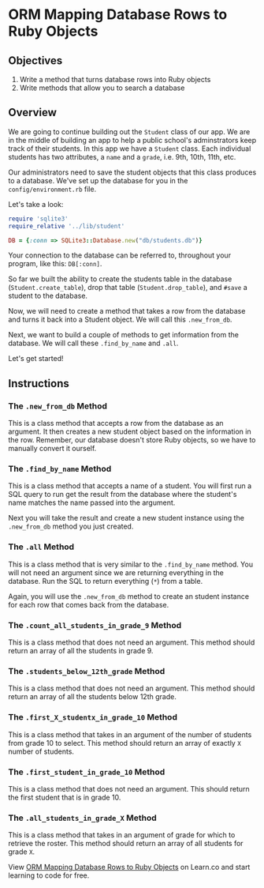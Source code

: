 # ORM Mapping Database Rows to Ruby Objects

## Objectives

1. Write a method that turns database rows into Ruby objects 
2. Write methods that allow you to search a database

## Overview

We are going to continue building out the `Student` class of our app. We are in the middle of building an app to help a public school's adminstrators keep track of their students. In this app we have a `Student` class. Each individual students has two attributes, a `name` and a `grade`, i.e. 9th, 10th, 11th, etc. 

Our administrators need to save the student objects that this class produces to a database. We've set up the database for you in the `config/environment.rb` file. 

Let's take a look:

```ruby
require 'sqlite3'
require_relative '../lib/student'

DB = {:conn => SQLite3::Database.new("db/students.db")}
```
Your connection to the database can be referred to, throughout your program, like this: `DB[:conn]`. 

So far we built the ability to create the students table in the database (`Student.create_table`), drop that table (`Student.drop_table`), and `#save` a student to the database.

Now, we will need to create a method that takes a row from the database and turns it back into a Student object. We will call this `.new_from_db`.

Next, we want to build a couple of methods to get information from the database. We will call these `.find_by_name` and `.all`. 

Let's get started!

## Instructions

### The `.new_from_db` Method

This is a class method that accepts a row from the database as an argument. It then creates a new student object based on the information in the row. Remember, our database doesn't store Ruby objects, so we have to manually convert it ourself.

### The `.find_by_name` Method

This is a class method that accepts a name of a student. You will first run a SQL query to run get the result from the database where the student's name matches the name passed into the argument.

Next you will take the result and create a new student instance using the `.new_from_db` method you just created.

### The `.all` Method
This is a class method that is very similar to the `.find_by_name` method. You will not need an argument since we are returning everything in the database. Run the SQL to return everything (`*`) from a table. 

Again, you will use the `.new_from_db` method to create an student instance for each row that comes back from the database. 

### The `.count_all_students_in_grade_9` Method

This is a class method that does not need an argument. This method should return an array of all the students in grade 9.

### The `.students_below_12th_grade` Method

This is a class method that does not need an argument. This method should return an array of all the students below 12th grade.

### The `.first_X_studentx_in_grade_10` Method

This is a class method that takes in an argument of the number of students from grade 10 to select. This method should return an array of exactly `X` number of students.

### The `.first_student_in_grade_10` Method

This is a class method that does not need an argument. This should return the first student that is in grade 10.

### The `.all_students_in_grade_X` Method

This is a class method that takes in an argument of grade for which to retrieve the roster. This method should return an array of all students for grade `X`.




<p data-visibility='hidden'>View <a href='https://learn.co/lessons/orm-mapping-db-to-ruby-object-lab' title='ORM Mapping Database Rows to Ruby Objects'>ORM Mapping Database Rows to Ruby Objects</a> on Learn.co and start learning to code for free.</p>
